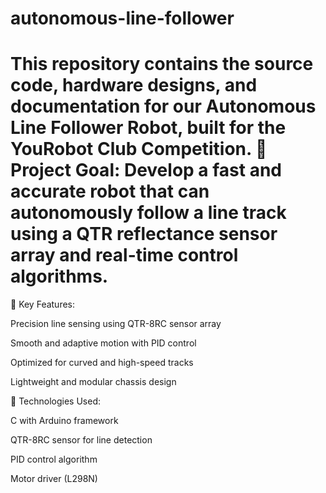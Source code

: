 # autonomous-line-follower
This repository contains the source code, hardware designs, and documentation for our Autonomous Line Follower Robot, built for the YouRobot Club Competition.  🚗 Project Goal: Develop a fast and accurate robot that can autonomously follow a line track using a QTR reflectance sensor array and real-time control algorithms.
====================================================================================================================================================
🔧 Key Features:

Precision line sensing using QTR-8RC sensor array

Smooth and adaptive motion with PID control

Optimized for curved and high-speed tracks

Lightweight and modular chassis design

🧠 Technologies Used:

C with Arduino framework

QTR-8RC sensor for line detection

PID control algorithm

Motor driver (L298N)

